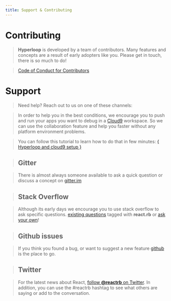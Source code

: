 ```yaml
---
title: Support & Contributing
---
```

# <span class="bigfirstletter">C</span>ontributing

> **Hyperloop** is developed by a team of contributors. Many features and concepts are a result of early adopters like you.  Please get in touch, there is so much to do!

> [Code of Conduct for Contributors](/code_of_conduct.html)

# <span class="bigfirstletter">S</span>upport

> Need help? Reach out to us on one of these channels:

> <i class="flaticon-signs"></i>In order to help you in the best conditions, we encourage you to push and run your apps you  want to debug in a [Cloud9](https://c9.io/) workspace. So we can use the collaboration feature and help you faster without any platform environment problems.

> You can follow this tutorial to learn how to do that in few minutes: [{ Hyperloop and cloud9 setup }](/tutorials/hyperlooprails/cloud9)

> ## Gitter

> There is almost always someone available to ask a quick question or discuss a concept on [gitter.im](https://gitter.im/ruby-hyperloop/chat)

> ## Stack Overflow

> Although its early days we encourage you to use stack overflow to ask specific questions. [existing questions](http://stackoverflow.com/questions/tagged/react.rb) tagged with **react.rb** or [ask your own](http://stackoverflow.com/questions/ask?tags=react.rb)!

> ## Github issues

> If you think you found a bug, or want to suggest a new feature [github](https://github.com/ruby-hyperloop) is the place to go.

> ## Twitter

> For the latest news about React, [follow **@reactrb** on Twitter](https://twitter.com/reactrb). In addition, you can use the #reactrb hashtag to see what others are saying or add to the conversation.

> <div><a class="twitter-timeline" data-dnt="true" data-chrome="nofooter noheader transparent" href="https://twitter.com/search?q=reactrb" data-widget-id="671852842790055940"></a></div>
